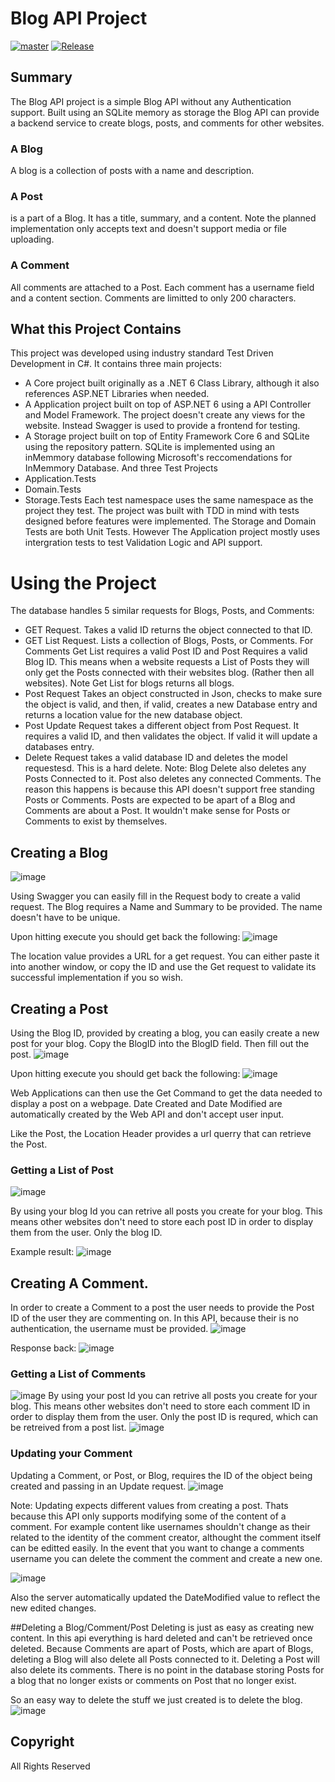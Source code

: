# Blog API Project
[![master](https://github.com/Jackw2As/BlogApi-Project/actions/workflows/master.yml/badge.svg)](https://github.com/Jackw2As/BlogApi-Project/actions/workflows/master.yml)
[![Release](https://github.com/Jackw2As/BlogApi-Project/actions/workflows/Release.yml/badge.svg)](https://github.com/Jackw2As/BlogApi-Project/actions/workflows/Release.yml)

## Summary
The Blog API project is a simple Blog API without any Authentication support. Built using an SQLite memory as storage the Blog API can provide a backend service to create blogs, posts, and comments for other websites.
### A Blog
A blog is a collection of posts with a name and description.
### A Post
is a part of a Blog. It has a title, summary, and a content. Note the planned implementation only accepts text and doesn't support media or file uploading.
### A Comment 
All comments are attached to a Post. Each comment has a username field and a content section. Comments are limitted to only 200 characters. 
## What this Project Contains
This project was developed using industry standard Test Driven Development in C#.
It contains three main projects:
* A Core project built originally as a .NET 6 Class Library, although it also references ASP.NET Libraries when needed. 
* A Application project built on top of ASP.NET 6 using a API Controller and Model Framework. The project doesn't create any views for the website. Instead Swagger is used to provide a frontend for testing.
* A Storage project built on top of Entity Framework Core 6 and SQLite using the repository pattern. SQLite is implemented using an inMemmory database following Microsoft's reccomendations for InMemmory Database. 
And three Test Projects
* Application.Tests
* Domain.Tests
* Storage.Tests
Each test namespace uses the same namespace as the project they test. The project was built with TDD in mind with tests designed before features were implemented. 
The Storage and Domain Tests are both Unit Tests. However The Application project mostly uses intergration tests to test Validation Logic and API support. 

# Using the Project
The database handles 5 similar requests for Blogs, Posts, and Comments:
* GET Request. Takes a valid ID returns the object connected to that ID.
* GET List Request. Lists a collection of Blogs, Posts, or Comments. For Comments Get List requires a valid Post ID and Post Requires a valid Blog ID. This means when a website requests a List of Posts they will only get the Posts connected with their websites blog. (Rather then all websites). Note Get List for blogs returns all blogs. 
* Post Request Takes an object constructed in Json, checks to make sure the object is valid, and then, if valid, creates a new Database entry and returns a location value for the new database object.
* Post Update Request takes a different object from Post Request. It requires a valid ID, and then validates the object. If valid it will update a databases entry.
* Delete Request takes a valid database ID and deletes the model requestesd. This is a hard delete. Note: Blog Delete also deletes any Posts Connected to it. Post also deletes any connected Comments. The reason this happens is because this API doesn't support free standing Posts or Comments. Posts are expected to be apart of a Blog and Comments are about a Post. It wouldn't make sense for Posts or Comments to exist by themselves. 

## Creating a Blog
![image](https://user-images.githubusercontent.com/15194163/182813052-13be2836-db7b-4f3a-ae29-b794c6bbc2cc.png)

Using Swagger you can easily fill in the Request body to create a valid request. The Blog requires a Name and Summary to be provided. The name doesn't have to be unique.

Upon hitting execute you should get back the following:
![image](https://user-images.githubusercontent.com/15194163/182813160-4a10130f-5212-45d9-a0cb-6c1c58350c03.png)

The location value provides a URL for a get request. You can either paste it into another window, or copy the ID and use the Get request to validate its successful implementation if you so wish.

## Creating a Post
Using the Blog ID, provided by creating a blog, you can easily create a new post for your blog. Copy the BlogID into the BlogID field. Then fill out the post.
![image](https://user-images.githubusercontent.com/15194163/182813900-fc30e2c9-f62a-491e-8f9c-cca31fb9b774.png)

Upon hitting execute you should get back the following:
![image](https://user-images.githubusercontent.com/15194163/182813993-08198fc2-9448-4806-9723-9e6e7aff96ce.png)

Web Applications can then use the Get Command to get the data needed to display a post on a webpage. Date Created and Date Modified are automatically created by the Web API and don't accept user input.

Like the Post, the Location Header provides a url querry that can retrieve the Post. 

### Getting a List of Post
![image](https://user-images.githubusercontent.com/15194163/182814685-fd67790b-f691-4191-98ef-cba5253e3cd8.png)

By using your blog Id you can retrive all posts you create for your blog. This means other websites don't need to store each post ID in order to display them from the user. Only the blog ID.

Example result:
![image](https://user-images.githubusercontent.com/15194163/182815428-055d4e14-9f0c-4d6a-bf7a-e61a0113b4da.png)

## Creating A Comment.
In order to create a Comment to a post the user needs to provide the Post ID of the user they are commenting on. In this API, because their is no authentication, the username must be provided. 
![image](https://user-images.githubusercontent.com/15194163/182815981-ade199f5-347d-47fd-897f-a8217778cb8f.png)

Response back:
![image](https://user-images.githubusercontent.com/15194163/182816063-81377ff3-adb4-4fdc-9d17-768a9befc893.png)

### Getting a List of Comments
![image](https://user-images.githubusercontent.com/15194163/182816647-d56f30d6-aac9-4a1a-b43c-9699e88f7f1b.png)
By using your post Id you can retrive all posts you create for your blog. This means other websites don't need to store each comment ID in order to display them from the user. Only the post ID is requred, which can be retreived from a post list.
![image](https://user-images.githubusercontent.com/15194163/182816574-d88cf597-4c61-4869-80a9-2c1c18fd254f.png)

### Updating your Comment
Updating a Comment, or Post, or Blog, requires the ID of the object being created and passing in an Update request. 
![image](https://user-images.githubusercontent.com/15194163/182817088-0c28859d-9ed2-4144-8c54-5b2c8b8bb170.png)

Note: Updating expects different values from creating a post. Thats because this API only supports modifying some of the content of a comment. For example content like usernames shouldn't change as their related to the identity of the comment creator, althought the comment itself can be editted easily. In the event that you want to change a comments username you can delete the comment the comment and create a new one. 

![image](https://user-images.githubusercontent.com/15194163/182817870-d45d6a55-4322-47f9-8972-9e3cdeb19cc2.png)

Also the server automatically updated the DateModified value to reflect the new edited changes. 

##Deleting a Blog/Comment/Post
Deleting is just as easy as creating new content. In this api everything is hard deleted and can't be retrieved once deleted. Because Comments are apart of Posts, which are apart of Blogs, deleting a Blog will also delete all Posts connected to it. Deleting a Post will also delete its comments. There is no point in the database storing Posts for a blog that no longer exists or comments on Post that no longer exist. 

So an easy way to delete the stuff we just created is to delete the blog. 
![image](https://user-images.githubusercontent.com/15194163/182819272-079bd89c-3d70-4d91-9091-ab18ca0a2781.png)

## Copyright
All Rights Reserved

